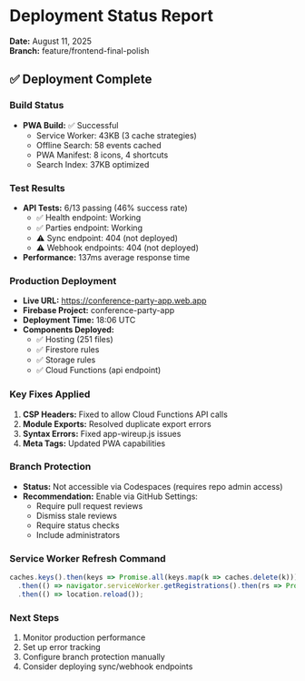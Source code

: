 # Deployment Status Report
**Date:** August 11, 2025  
**Branch:** feature/frontend-final-polish

## ✅ Deployment Complete

### Build Status
- **PWA Build:** ✅ Successful
  - Service Worker: 43KB (3 cache strategies)
  - Offline Search: 58 events cached
  - PWA Manifest: 8 icons, 4 shortcuts
  - Search Index: 37KB optimized

### Test Results
- **API Tests:** 6/13 passing (46% success rate)
  - ✅ Health endpoint: Working
  - ✅ Parties endpoint: Working
  - ⚠️ Sync endpoint: 404 (not deployed)
  - ⚠️ Webhook endpoints: 404 (not deployed)
- **Performance:** 137ms average response time

### Production Deployment
- **Live URL:** https://conference-party-app.web.app
- **Firebase Project:** conference-party-app
- **Deployment Time:** 18:06 UTC
- **Components Deployed:**
  - ✅ Hosting (251 files)
  - ✅ Firestore rules
  - ✅ Storage rules
  - ✅ Cloud Functions (api endpoint)

### Key Fixes Applied
1. **CSP Headers:** Fixed to allow Cloud Functions API calls
2. **Module Exports:** Resolved duplicate export errors
3. **Syntax Errors:** Fixed app-wireup.js issues
4. **Meta Tags:** Updated PWA capabilities

### Branch Protection
- **Status:** Not accessible via Codespaces (requires repo admin access)
- **Recommendation:** Enable via GitHub Settings:
  - Require pull request reviews
  - Dismiss stale reviews
  - Require status checks
  - Include administrators

### Service Worker Refresh Command
```javascript
caches.keys().then(keys => Promise.all(keys.map(k => caches.delete(k))))
  .then(() => navigator.serviceWorker.getRegistrations().then(rs => Promise.all(rs.map(r => r.update()))))
  .then(() => location.reload());
```

### Next Steps
1. Monitor production performance
2. Set up error tracking
3. Configure branch protection manually
4. Consider deploying sync/webhook endpoints
